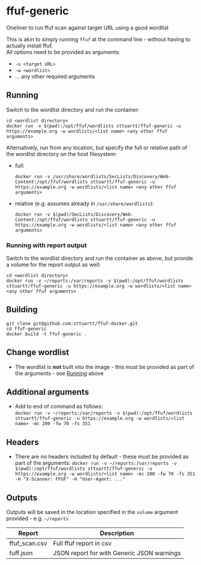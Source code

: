 # ffuf-generic
Oneliner to run ffuf scan against target URL using a good wordlist

This is akin to simply running `ffuf` at the command line - without having to actually install ffuf.  
All options need to be provided as arguments:
- `-u <target URL>`
- `-w <wordlist>`
- ... any other required arguments


## Running
Switch to the wordlist directory and run the container:
```
cd <wordlist directory>
docker run -v $(pwd):/opt/ffuf/wordlists sttuartt/ffuf-generic -u https://example.org -w wordlists/<list name> <any other ffuf arguments>
```
Alternatively, run from any location, but specify the full or relative path of the wordlist directory on the host filesystem:
- full:
    ```
    docker run -v /usr/share/wordlists/SecLists/Discovery/Web-Content:/opt/ffuf/wordlists sttuartt/ffuf-generic -u https://example.org -w wordlists/<list name> <any other ffuf arguments>
    ```
- relative (e.g. assumes already in `/usr/share/wordlists`):
    ```
    docker run -v $(pwd)/SecLists/Discovery/Web-Content:/opt/ffuf/wordlists sttuartt/ffuf-generic -u https://example.org -w wordlists/<list name> <any other ffuf arguments>
    ```
  
### Running with report output
Switch to the wordlist directory and run the container as above, but provide a volume for the report output as well:
```
cd <wordlist directory>
docker run -v ~/reports:/var/reports -v $(pwd):/opt/ffuf/wordlists sttuartt/ffuf-generic -u https://example.org -w wordlists/<list name> <any other ffuf arguments>
```

## Building
```
git clone git@github.com:sttuartt/ffuf-docker.git
cd ffuf-generic
docker build -t ffuf-generic .
```

## Change wordlist
- The wordlist is **not** built into the image - this must be provided as part of the arguments - see [Running](#running) above

## Additional arguments
- Add to end of command as follows:   
`docker run -v ~/reports:/var/reports -v $(pwd):/opt/ffuf/wordlists sttuartt/ffuf-generic -u https://example.org -w wordlists/<list name> -mc 200 -fw 70 -fs 351`

## Headers
- There are no headers included by default - these must be provided as part of the arguments:
`docker run -v ~/reports:/var/reports -v $(pwd):/opt/ffuf/wordlists sttuartt/ffuf-generic -u https://example.org -w wordlists/<list name> -mc 200 -fw 70 -fs 351 -H "X-Scanner: FFUF" -H "User-Agent: ..."`

## Outputs
Outputs will be saved in the location specified in the `volume` argument provided - e.g. `~/reports`
  
| Report               | Description                                             |
|----------------------|---------------------------------------------------------|
| ffuf_scan.csv        | Full ffuf report in csv                                 |
| fuff.json            | JSON report for with Generic JSON warnings              |
